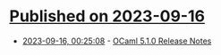 # [Published on 2023-09-16](index.md)

* [2023-09-16, 00:25:08](https://lobste.rs/s/c4w87j/ocaml_5_1_0_release_notes) - [OCaml 5.1.0 Release Notes](https://ocaml.org/releases/5.1.0)

